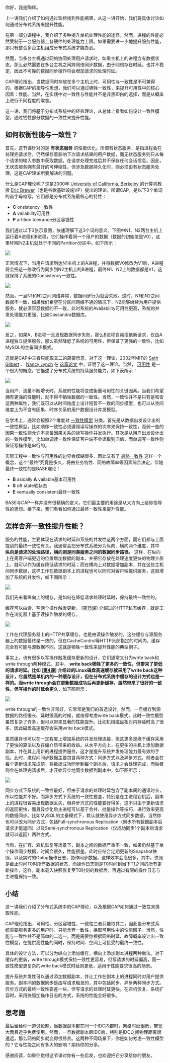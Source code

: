 你好，我是陶辉。

上一讲我们介绍了如何通过监控找到性能瓶颈，从这一讲开始，我们将具体讨论如何通过分布式系统来提升性能。

在第一部分课程中，我介绍了多种提升单机处理性能的途径，然而，进程的性能必然受制于一台服务器上各硬件的处理能力上限。如果需要进一步地提升服务性能，那只有整合多台主机组成分布式系统才能办到。

然而，当多台主机通过网络协同处理用户请求时，如果主机上的进程含有数据状态，那么必然需要在多台主机之间跨网络同步数据，由于网络存在时延，也并不稳定，因此不可靠的数据同步操作将会增加请求的处理时延。

CAP理论指出，当数据同时存放在多个主机上时，可用性与一致性是不可兼得的。根据CAP的指导性思想，我们可以通过牺牲一致性，来提升可用性中的核心因素：性能。当然，在实践中对一致性与性能并不是非黑即白的选择，而是从概率上进行不同程度的取舍。

这一讲，我们将基于分布式系统中的经典理论，从总体上看看如何设计一致性模型，通过牺牲部分数据的一致性来提升性能。

## 如何权衡性能与一致性？

首先，这节课针对的是 **有状态服务** 的性能优化。所谓有状态服务，是指进程会在处理完请求后，仍然保存着影响下次请求结果的用户数据，而无状态服务则只从每个请求的输入参数中获取数据，在请求处理完成后并不保存任何会话信息。因此，无状态服务拥有最好的可伸缩性，但涉及数据持久化时，则必须由有状态服务处理，这是CAP理论所要解决的问题。

什么是CAP理论呢？这是2000年 [University of California, Berkeley](https://en.wikipedia.org/wiki/University_of_California,_Berkeley) 的计算机教授 [Eric Brewer](https://en.wikipedia.org/wiki/Eric_Brewer_(scientist))（也是谷歌基础设施VP）提出的理论。所谓CAP，是以下3个单词的首字母缩写，它们都是分布式系统最核心的特性：

- **C** onsistency一致性
- **A** vailability可用性
- **P** artition tolerance分区容错性

我们通过以下3张示意图，快速理解下这3个词的意义。下图中N1、N2两台主机上运行着A进程和B进程，它们操作着同一个用户的数据（数据的初始值是V0），这里N1和N2主机就处于不同的Partition分区中，如下所示：

![](https://static001.geekbang.org/resource/image/74/f4/744834f9a5dd04244e5f83719fb3f6f4.jpg?wh=1840*682)

正常情况下，当用户请求到达N1主机上的A进程，并将数据V0修改为V1后，A进程将会把这一修改行为同步到N2主机上的B进程，最终N1、N2上的数据都是V1，这就保持了系统的Consistency一致性。

![](https://static001.geekbang.org/resource/image/23/25/23ab7127cbc89bcbe83c2a3669d66125.jpg?wh=1718*632)

然而，一旦N1和N2之间网络异常，数据同步行为就会失败。这时，N1和N2之间数据不一致，如果我们希望在分区间网络不通的情况下，N2能够继续为用户提供服务，就必须容忍数据的不一致，此时系统的Availability可用性更高，系统的并发处理能力更强，比如Cassandra数据库。

![](https://static001.geekbang.org/resource/image/a7/fb/a7302dc2491229a019aa27f043ba08fb.jpg?wh=1718*622)

反之，如果A、B进程一旦发现数据同步失败，那么B进程自动拒绝新请求，仅由A进程独立提供服务，那么虽然降低了系统的可用性，但保证了更强的一致性，比如MySQL的主备同步模式。

这就是CAP中三者只能取其二的简要示意，对于这一理论，2002年MIT的 [Seth Gilbert](http://lpd.epfl.ch/sgilbert/) 、 [Nancy Lynch](http://people.csail.mit.edu/lynch/) 在 [这篇论文](https://dl.acm.org/doi/pdf/10.1145/564585.564601) 中，证明了这一理论。当然， [可用性](https://en.wikipedia.org/wiki/High_availability) 是一个很大的概念，它描述了分布式系统的持续服务能力，如下表所示：

![](https://static001.geekbang.org/resource/image/0c/df/0c11b949c35e4cce86233843ccb152df.jpg?wh=1392*602)

当用户、流量不断增长时，系统的性能将变成衡量可用性的关键因素。当我们希望拥有更强的性能时，就不得不牺牲数据的一致性。当然，一致性并不是只有是和否这两种属性，我们既可以从时间维度上设计短暂不一致的同步模型，也可以从空间维度上为不含有因果、时序关系的用户数据设计并发模型。

在学术上，通常会按照2个维度对 [一致性模型](https://en.wikipedia.org/wiki/Consistency_model#Client-centric_consistency_models%5B19%5D) 分类。首先是从数据出发设计出的一致性模型，比如顺序一致性必须遵照读写操作的次序来保持一致性，而弱一些的因果一致性则允许不具备因果关系的读写操作并发执行。其次是从用户出发设计出的一致性模型，比如单调读一致性保证客户端不会读取到旧值，而单调写一致性则保证写操作是串行的。

实际工程中一致性与可用性的边界会模糊很多，因此又有了 [最终一致性](https://en.wikipedia.org/wiki/Eventual_consistency) 这样一个概念，这个“最终”究竟是多久，将由业务特性、网络故障率等因素综合决定。伴随最终一致性的是BASE理论：

- **B** asically **A** vailable基本可用性
- **S** oft state软状态
- **E** ventually consistent最终一致性

BASE与CAP一样并没有很精确的定义，它们最主要的用途是从大方向上给你指导性的思想。接下来，我们看看如何通过最终一致性来提升性能。

## 怎样舍弃一致性提升性能？

服务的性能，主要体现在请求的时延和系统的并发性这两个方面，而它们都与上面提到的最终一致性有关。我通常会把分布式系统分为纵向、横向两个维度，其中 **纵向是请求的处理路径，横向则是同类服务之间的数据同步路径。** 这样，在纵向上在离客户端更近的位置增加数据的副本，并把它存放在处理速度更快的物理介质上，就可以作为缓存降低请求的时延；而在横向上对数据增加副本，并在这些主机间同步数据，这样工作在数据副本上的进程也可以同时对客户端提供服务，这就增加了系统的并发性，如下图所示：

![](https://static001.geekbang.org/resource/image/5a/06/5a6dbac922c500eea108d374dccc6406.png?wh=1086*733)

我们先来看纵向上的缓存，是如何在降低请求处理时延时，保持最终一致性的。

缓存可以由读、写两个操作触发更新， [\[第15课\]](https://time.geekbang.org/column/article/242667) 介绍过的HTTP私有缓存，就是工作在浏览器上基于读操作触发的缓存。

![](https://static001.geekbang.org/resource/image/9d/ab/9dea133d832d8b7ab642bb74b48502ab.png?wh=1007*676)

工作在代理服务器上的HTTP共享缓存，也是由读操作触发的。这些缓存与源服务器上的数据最终是一致的，但在CacheControl等HTTP头部指定的时间内，缓存完全有可能与源数据不同，这就是牺牲一致性来提升性能的典型例子。

事实上，也有很多以写操作触发缓存更新的设计，它们通常又分为write back和write through两种模式。其中， **write back牺牲了更多的一致性，但带来了更低的请求时延。比如 [\[第4课\]](https://time.geekbang.org/column/article/232676) 介绍过的Linux磁盘高速缓存就采用了write back这种设计，它虽然是单机内的一种缓存设计，但在分布式系统中缓存的设计方式也是一样的。而write through会在更新数据成功后再更新缓存，虽然带来了很好的一致性，但写操作的时延会更久**，如下图所示：

![](https://static001.geekbang.org/resource/image/de/ac/de0ed171a392b63a87af28b9aa6ec7ac.png?wh=1087*751)

write through的一致性非常好，它常常是我们的首选设计。然而，一旦缓存到源数据的路径很长、延时很高的时候，就值得考虑write back模式，此时一致性模型虽然复杂了许多，但可以带来显著的性能提升。比如机械磁盘相对内存延时高了很多，因此磁盘高速缓存会采用write back模式。

虽然缓存也可以在一定程度上增加系统的并发处理连接，但这更多是缘于缓存采用了更快的算法以及存储介质带来的收益。从水平方向上，在更多的主机上添加数据副本，并在其上用新的进程提供服务，这才是提升系统并发处理能力最有效的手段。此时，进程间同步数据主要包含两种方式：同步方式以及异步方式，前者会在每个更新请求完成前，将数据成功同步到每个副本后，请求才会处理完成，而后者则会在处理完请求后，才开始异步地同步数据到副本中，如下图所示：

![](https://static001.geekbang.org/resource/image/d7/f6/d770cf24f61d671ab1f0c1a6170627f6.png?wh=733*728)

同步方式下系统的一致性最好，但由于请求的处理时延包含了副本间的通讯时长，所以性能并不好。而异步方式下系统的一致性要差，特别是在主进程宕机后，副本上的进程很容易出现数据丢失，但异步方式的性能要好得多，这不只由于更新请求的返回更快，而且异步化后主进程可以基于合并、批量操作等技巧，进行效率更高的数据同步。比如MySQL的主备模式下，默认就使用异步方式同步数据，当然你也可以改为同步方式，包括Full-synchronous Replication（同步所有数据副本后请求才能返回）以及Semi-synchronous Replication（仅成功同步1个副本后请求就可以返回）两种方式。

当然，在扩容、宕机恢复等场景下，副本之间的数据严重不一致，如果仍然基于单个操作同步数据，时间会很久，性能很差。此时应结合定期更新的Snapshot快照，以及实时的Oplog操作日志，协作同步数据，这样效率会高很多。其中，快照是截止时间T0时所有数据的状态，而操作日志则是T0时间到当下T1之间的所有更新操作，这样，副本载入快照恢复至T0时刻的数据后，再通过有限的操作日志与主进程保持一致。

## 小结

这一讲我们介绍了分布式系统中的CAP理论，以及根据CAP如何通过一致性来换取性能。

CAP理论指出，可用性、分区容错性、一致性三者只能取其二，因此当分布式系统需要服务更多的用户时，只能舍弃一致性，换取可用性中的性能因子。当然，性能与一致性并不是简单的二选一，而是需要你根据网络时延、故障概率设计出一致性模型，在提供高性能的同时，保持时间、空间上可接受的最终一致性。

具体的设计方法，可以分为纵向上添加缓存，横向上添加副本进程两种做法。对于缓存的更新，write through模式保持一致性更容易，但写请求的时延偏高，而一致性模型更复杂的write back模式时延则更低，适用于性能要求很高的场景。

提升系统并发性可以通过添加数据副本，并让工作在副本上的进程同时对用户提供服务。副本间的数据同步是由写请求触发的，其中包括同步、异步两种同步方式。异步方式的最终一致性要差一些，但写请求的处理时延更快。在宕机恢复、系统扩容时，采用快照加操作日志的方式，系统的性能会好很多。

## 思考题

最后留给你一道讨论题，当数据副本都在同一个IDC内部时，网络时延很低，带宽大而且近乎免费使用。然而，一旦数据副本跨IDC后，特别是IDC之间物理距离很遥远，那么网络同步就变得很昂贵。这两种不同场景下，你是如何考虑一致性模型的？它与性能之间有多大的影响？期待你的分享。

感谢阅读，如果你觉得这节课对你有一些启发，也欢迎把它分享给你的朋友。
